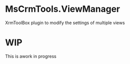 # MsCrmTools.ViewManager
XrmToolBox plugin to modify the settings of multiple views

# WIP
This is awork in progress
